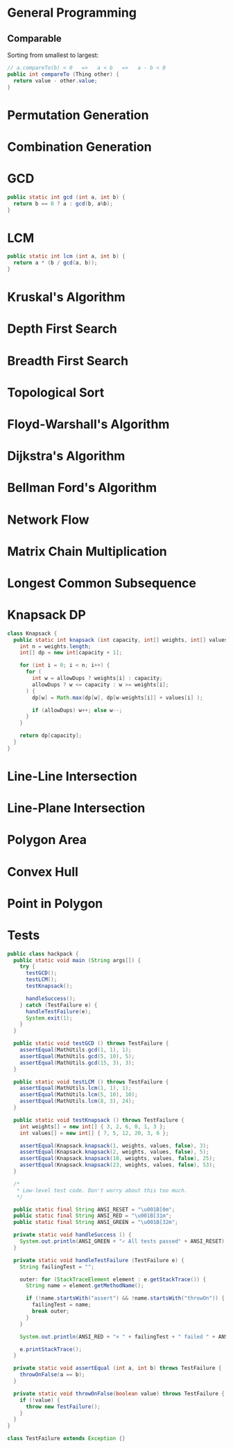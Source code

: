 <script src="https://cdnjs.cloudflare.com/ajax/libs/highlight.js/9.9.0/highlight.min.js"></script>
<script src="https://cdnjs.cloudflare.com/ajax/libs/highlightjs-line-numbers.js/1.1.0/highlightjs-line-numbers.min.js"></script>
<script>hljs.initHighlightingOnLoad();</script>
<script>hljs.initLineNumbersOnLoad();</script>
<link rel="stylesheet" href="https://fonts.googleapis.com/css?family=Roboto|Source+Code+Pro" />
<link rel="stylesheet" href="https://cdnjs.cloudflare.com/ajax/libs/highlight.js/9.9.0/styles/github.min.css" />
<link rel="stylesheet" href="main.css" />
<meta charset="utf-8" />

<!--
```java
import java.util.*;
```
-->

# General Programming

## Comparable

Sorting from smallest to largest:

<!--
```java
class Thing {
  int value;
``` -->

```java
// a.compareTo(b) < 0   =>   a < b   =>   a - b < 0
public int compareTo (Thing other) {
  return value - other.value;
}
```

<!--
```java
}
``` -->

<div class="page-break"></div>

# Permutation Generation
<div class="page-break"></div>

# Combination Generation
<div class="page-break"></div>

<!--
```java
class MathUtils {
```
-->

# GCD

```java
public static int gcd (int a, int b) {
  return b == 0 ? a : gcd(b, a%b);
}
```

# LCM

```java
public static int lcm (int a, int b) {
  return a * (b / gcd(a, b));
}
```

<div class="page-break"></div>

<!--
```java
}
```
-->

# Kruskal's Algorithm
<div class="page-break"></div>

# Depth First Search
<div class="page-break"></div>

# Breadth First Search
<div class="page-break"></div>

# Topological Sort
<div class="page-break"></div>

# Floyd-Warshall's Algorithm
<div class="page-break"></div>

# Dijkstra's Algorithm
<div class="page-break"></div>

# Bellman Ford's Algorithm
<div class="page-break"></div>

# Network Flow
<div class="page-break"></div>

# Matrix Chain Multiplication
<div class="page-break"></div>

# Longest Common Subsequence
<div class="page-break"></div>

# Knapsack DP

```java
class Knapsack {
  public static int knapsack (int capacity, int[] weights, int[] values, boolean allowDups) {
    int n = weights.length;
    int[] dp = new int[capacity + 1];

    for (int i = 0; i < n; i++) {
      for (
        int w = allowDups ? weights[i] : capacity;
        allowDups ? w <= capacity : w >= weights[i];
      ) {
        dp[w] = Math.max(dp[w], dp[w-weights[i]] + values[i] );

        if (allowDups) w++; else w--;
      }
    }

    return dp[capacity];
  }
}
```

<div class="page-break"></div>

# Line-Line Intersection
<div class="page-break"></div>

# Line-Plane Intersection
<div class="page-break"></div>

# Polygon Area
<div class="page-break"></div>

# Convex Hull
<div class="page-break"></div>

# Point in Polygon
<div class="page-break"></div>

# Tests

```java
public class hackpack {
  public static void main (String args[]) {
    try {
      testGCD();
      testLCM();
      testKnapsack();

      handleSuccess();
    } catch (TestFailure e) {
      handleTestFailure(e);
      System.exit(1);
    }
  }

  public static void testGCD () throws TestFailure {
    assertEqual(MathUtils.gcd(1, 1), 1);
    assertEqual(MathUtils.gcd(5, 10), 5);
    assertEqual(MathUtils.gcd(15, 3), 3);
  }

  public static void testLCM () throws TestFailure {
    assertEqual(MathUtils.lcm(1, 1), 1);
    assertEqual(MathUtils.lcm(5, 10), 10);
    assertEqual(MathUtils.lcm(8, 3), 24);
  }

  public static void testKnapsack () throws TestFailure {
    int weights[] = new int[] { 3, 2, 6, 8, 1, 3 };
    int values[] = new int[] { 7, 5, 12, 20, 3, 6 };

    assertEqual(Knapsack.knapsack(1, weights, values, false), 3);
    assertEqual(Knapsack.knapsack(2, weights, values, false), 5);
    assertEqual(Knapsack.knapsack(10, weights, values, false), 25);
    assertEqual(Knapsack.knapsack(23, weights, values, false), 53);
  }

  /*
   * Low-level test code. Don't worry about this too much.
   */

  public static final String ANSI_RESET = "\u001B[0m";
  public static final String ANSI_RED = "\u001B[31m";
  public static final String ANSI_GREEN = "\u001B[32m";

  private static void handleSuccess () {
    System.out.println(ANSI_GREEN + "✓ All tests passed" + ANSI_RESET);
  }

  private static void handleTestFailure (TestFailure e) {
    String failingTest = "";

    outer: for (StackTraceElement element : e.getStackTrace()) {
      String name = element.getMethodName();

      if (!name.startsWith("assert") && !name.startsWith("throwOn")) {
        failingTest = name;
        break outer;
      }
    }

    System.out.println(ANSI_RED + "× " + failingTest + " failed " + ANSI_RESET);

    e.printStackTrace();
  }

  private static void assertEqual (int a, int b) throws TestFailure {
    throwOnFalse(a == b);
  }

  private static void throwOnFalse(boolean value) throws TestFailure {
    if (!value) {
      throw new TestFailure();
    }
  }
}

class TestFailure extends Exception {}
```
